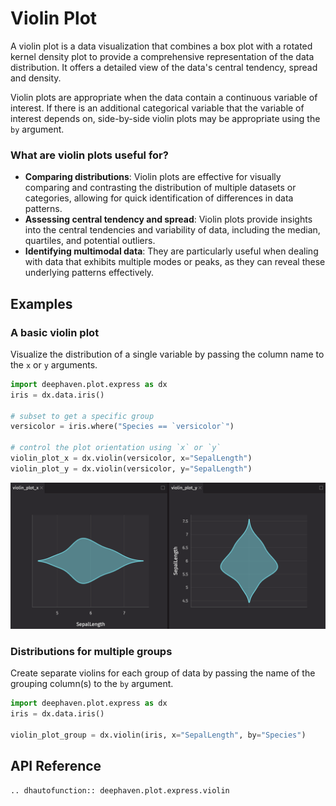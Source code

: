 # Violin Plot

A violin plot is a data visualization that combines a box plot with a rotated kernel density plot to provide a comprehensive representation of the data distribution. It offers a detailed view of the data's central tendency, spread and density.

Violin plots are appropriate when the data contain a continuous variable of interest. If there is an additional categorical variable that the variable of interest depends on, side-by-side violin plots may be appropriate using the `by` argument.

### What are violin plots useful for?

- **Comparing distributions**: Violin plots are effective for visually comparing and contrasting the distribution of multiple datasets or categories, allowing for quick identification of differences in data patterns.
- **Assessing central tendency and spread**: Violin plots provide insights into the central tendencies and variability of data, including the median, quartiles, and potential outliers.
- **Identifying multimodal data**: They are particularly useful when dealing with data that exhibits multiple modes or peaks, as they can reveal these underlying patterns effectively.

## Examples

### A basic violin plot

Visualize the distribution of a single variable by passing the column name to the `x` or `y` arguments.

```python order=violin_plot_x,violin_plot_y,versicolor
import deephaven.plot.express as dx
iris = dx.data.iris()

# subset to get a specific group
versicolor = iris.where("Species == `versicolor`")

# control the plot orientation using `x` or `y`
violin_plot_x = dx.violin(versicolor, x="SepalLength")
violin_plot_y = dx.violin(versicolor, y="SepalLength")
```

![Violin Plot Basic Example](./_assets/violin_plot.png)

### Distributions for multiple groups

Create separate violins for each group of data by passing the name of the grouping column(s) to the `by` argument.

```python order=violin_plot_group,iris
import deephaven.plot.express as dx
iris = dx.data.iris()

violin_plot_group = dx.violin(iris, x="SepalLength", by="Species")
```

## API Reference

```{eval-rst}
.. dhautofunction:: deephaven.plot.express.violin
```
